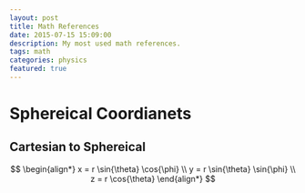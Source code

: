 ```yaml
---
layout: post
title: Math References
date: 2015-07-15 15:09:00
description: My most used math references.
tags: math
categories: physics
featured: true
---
```

# Sphereical Coordianets

## Cartesian to Sphereical

$$
\begin{align*}
x = r \sin{\theta} \cos{\phi} \\
y = r \sin{\theta} \sin{\phi} \\
z = r \cos{\theta}
\end{align*}
$$
